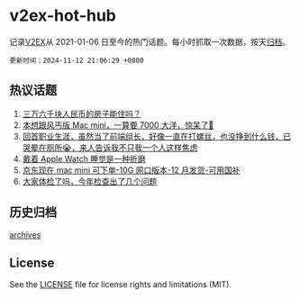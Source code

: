# v2ex-hot-hub

 记录[V2EX](https://www.v2ex.com/)从 2021-01-06 日至今的热门话题。每小时抓取一次数据，按天[归档](archives)。

`更新时间：2024-11-12 21:06:29 +0800`

## 热议话题

1. [三万六千块人民币的房子能住吗？](https://www.v2ex.com/t/1088705)
1. [本想跟风丐版 Mac mini，一算要 7000 大洋，惊呆了🤯](https://www.v2ex.com/t/1088757)
1. [回首职业生涯，虽然当了前端组长，好像一直在打螺丝，也没挣到什么钱，已哭晕在厕所😭，来人告诉我不只我一个人这样焦虑](https://www.v2ex.com/t/1088737)
1. [戴着 Apple Watch 睡觉是一种折磨](https://www.v2ex.com/t/1088829)
1. [京东现在 mac mini 可下单-10G 网口版本-12 月发货-可用国补](https://www.v2ex.com/t/1088736)
1. [大家体检了吗，今年检查出了几个问题](https://www.v2ex.com/t/1088742)

## 历史归档

[archives](archives)

## License

See the [LICENSE](LICENSE) file for license rights and limitations (MIT).
